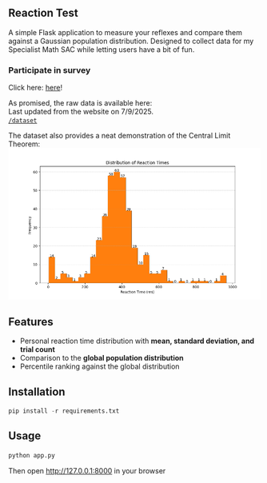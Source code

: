 ## Reaction Test
A simple Flask application to measure your reflexes and compare them against a Gaussian population distribution. 
Designed to collect data for my Specialist Math SAC while letting users have a bit of fun.

### Participate in survey
Click here: [here](https://reactiontest.onrender.com/)!

As promised, the raw data is available here: <br>
Last updated from the website on 7/9/2025. <br>
[`/dataset`](./dataset/reaction.sql)

The dataset also provides a neat demonstration of the Central Limit Theorem:
![Bar graph of reaction times](images/trial_times.png)




## Features
- Personal reaction time distribution with <b>mean, standard deviation, and trial count</b>
- Comparison to the <b>global population distribution</b>
- Percentile ranking against the global distribution

## Installation
```py 
pip install -r requirements.txt
```

## Usage
```bash
python app.py
```
Then open http://127.0.0.1:8000 in your browser
